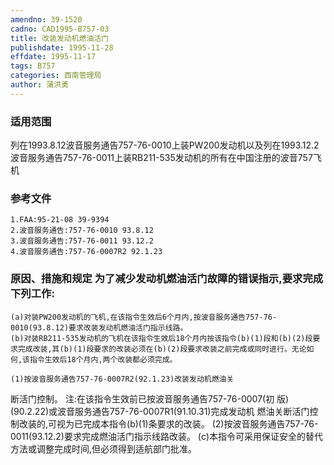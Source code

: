 ```yaml
---
amendno: 39-1520
cadno: CAD1995-B757-03
title: 改装发动机燃油活门
publishdate: 1995-11-28
effdate: 1995-11-17
tags: B757
categories: 西南管理局
author: 蒲洪勇
---
```


### 适用范围 
列在1993.8.12波音服务通告757-76-0010上装PW200发动机以及列在1993.12.2波音服务通告757-76-0011上装RB211-535发动机的所有在中国注册的波音757飞机

<!--more-->
### 参考文件
    1.FAA:95-21-08 39-9394
    2.波音服务通告:757-76-0010 93.8.12 
    3.波音服务通告:757-76-0011 93.12.2
    4.波音服务通告:757-76-0007R2 92.1.23

### 原因、措施和规定 为了减少发动机燃油活门故障的错误指示,要求完成下列工作: 
    (a)对装PW200发动机的飞机,在该指令生效后6个月内,按波音服务通告757-76-0010(93.8.12)要求改装发动机燃油活门指示线路。 
    (b)对装RB211-535发动机的飞机在该指令生效后18个月内按该指令(b)(1)段和(b)(2)段要求完成改装,其(b)(1)段要求的改装必须在(b)(2)段要求改装之前完成或同时进行。无论如何,该指令生效后18个月内,两个改装都必须完成。 

    (1)按波音服务通告757-76-0007R2(92.1.23)改装发动机燃油关
  
断活门控制。 注:在该指令生效前已按波音服务通告757-76-0007(初
版)(90.2.22)或波音服务通告757-76-0007R1(91.10.31)完成发动机
燃油关断活门控制改装的,可视为已完成本指令(b)(1)条要求的改装。
    (2)按波音服务通告757-76-0011(93.12.2)要求完成燃油活门指示线路改装。 
    (c)本指令可采用保证安全的替代方法或调整完成时间,但必须得到适航部门批准。

